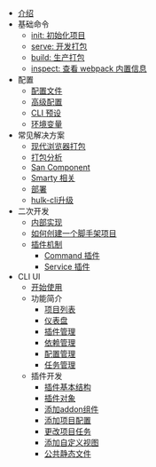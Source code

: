 -   [介绍](/README.md)
-   基础命令
    -   [init: 初始化项目](/create-project.md)
    -   [serve: 开发打包](/serve.md)
    -   [build: 生产打包](/build.md)
    -   [inspect: 查看 webpack 内置信息](/inspect.md)
-   配置
    -   [配置文件](/config.md)
    -   [高级配置](/advanced.md)
    -   [CLI 预设](/presets.md)
    -   [环境变量](/env.md)
-   常见解决方案
    -   [现代浏览器打包](/modern-mode.md)
    -   [打包分析](/bundle-analyze.md)
    -   [San Component](/component.md)
    -   [Smarty 相关](/smarty.md)
    -   [部署](/deployment.md)
    -   [hulk-cli升级](/hulk-cli-migration.md)
-   二次开发
    -   [内部实现](/architecture.md)
    -   [如何创建一个脚手架项目](/create-scaffold.md)
    -   [插件机制](/plugin.md)
        -   [Command 插件](/cmd-plugin.md)
        -   [Service 插件](/srv-plugin.md)
-   CLI UI
    -   [开始使用](/ui/start.md)
    -   功能简介
        -   [项目列表](/ui/project-list.md)
        -   [仪表盘](/ui/dashboard.md)
        -   [插件管理](/ui/plugin.md)
        -   [依赖管理](/ui/dependency.md)
        -   [配置管理](/ui/configuration.md)
        -   [任务管理](/ui/task.md)
    -   插件开发
        -   [插件基本结构](/ui/structure.md)
        -   [插件对象](/ui/plugin-object.md)
        -   [添加addon组件](/ui/add-addon.md)
        -   [添加项目配置](/ui/add-config.md)
        -   [更改项目任务](/ui/cover-task.md)
        -   [添加自定义视图](/add-view.md)
        -   [公共静态文件](/ui/static.md)
